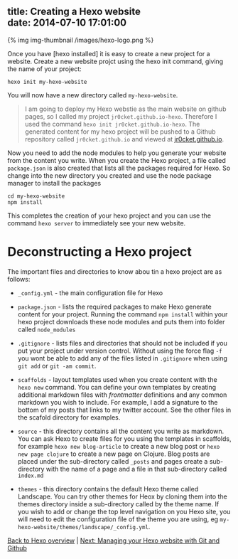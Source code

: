 title: Creating a Hexo website  
date: 2014-07-10 17:01:00
---

{% img img-thumbnail /images/hexo-logo.png %}

Once you have [hexo installed] it is easy to create a new project for a website.  Create a new website projct using the hexo init command, giving the name of your project:

    hexo init my-hexo-website

You will now have a new directory called `my-hexo-website`.  

> I am going to deploy my Hexo webstie as the main website on github pages, so I called my project `jr0cket.github.io-hexo`.  Therefore I used the command `hexo init jr0cket.github.io-hexo`.  The generated content for my hexo project will be pushed to a Github repository called `jr0cket.github.io` and viewed at [jr0cket.github.io](http://jr0cket.github.io).

Now you need to add the node modules to help you generate your website from the content you write.  When you create the Hexo project, a file called `package.json` is also created that lists all the packages required for Hexo.  So change into the new directory you created and use the node package manager to install the packages

    cd my-hexo-website
    npm install

This completes the creation of your hexo project and you can use the command `hexo server` to immediately see your new website.

# Deconstructing a Hexo project 

The important files and directories to know abou tin a hexo project are as follows:

* `_config.yml` - the main configuration file for Hexo 

* `package.json` - lists the required packages to make Hexo generate content for your project.  Running the command `npm install` within your hexo project downloads these node modules and puts them into folder called `node_modules`

* `.gitignore` - lists files and directories that should not be included if you put your project under version control.  Without using the force flag `-f` you wont be able to add any of the files listed in `.gitignore` when using `git add` or `git -am commit`.

* `scaffolds` - layout templates used when you create content with the `hexo new` command.  You can define your own templates by creating additional markdown files with _frontmatter_ definitions and any common markdown you wish to include.  For example, I add a signature to the bottom of my posts that links to my twitter account.  See the other files in the scafold directory for examples.

* `source` - this directory contains all the content you write as markdown.  You can ask Hexo to create files for you using the templates in scaffolds, for example `hexo new blog-article` to create a new blog post or `hexo new page clojure` to create a new page on Clojure.  Blog posts are placed under the sub-directory called `_posts` and pages create a sub-directory with the name of a page and a file in that sub-directory called `index.md` 

* `themes` - this directory contains the default Hexo theme called Landscape.  You can try other themes for Heox by cloning them into the themes directory inside a sub-directory called by the theme name.  If you wish to add or change the top level navigation on you Hexo site, you will need to edit the configuration file of the theme you are using, eg `my-hexo-website/themes/landscape/_config.yml`.

[Back to Hexo overview](index.html) | [Next: Managing your Hexo website with Git and Github](managing-hexo-website-content-with-git-and-github.html)

